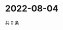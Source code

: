 # 2022-08-04

共 0 条

<!-- BEGIN WEIBO -->
<!-- 最后更新时间 Thu Aug 04 2022 16:07:30 GMT+0800 (China Standard Time) -->

<!-- END WEIBO -->
